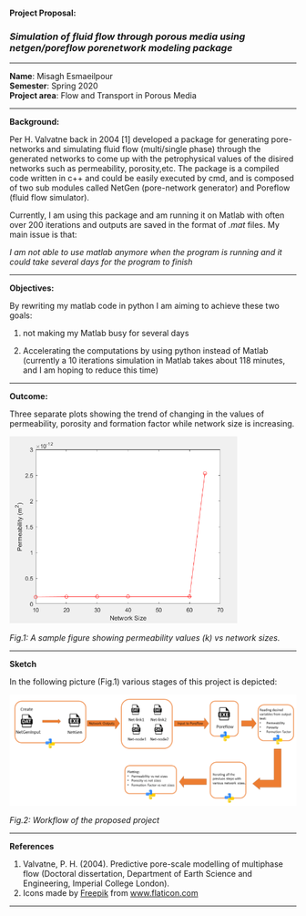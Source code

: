 
#### Project Proposal:
### *Simulation of fluid flow through porous media using netgen/poreflow porenetwork modeling package*
***
**Name**: Misagh Esmaeilpour<br/>
**Semester**: Spring 2020 <br/>
**Project area**: Flow and Transport in Porous Media

---
**Background:**

Per H. Valvatne back in 2004 [1] developed a package for generating pore-networks and simulating fluid flow (multi/single phase) through the generated networks to come up with the petrophysical values of the disired networks such as permeability, porosity,etc. The package is a compiled code written in c++ and could be easily executed by cmd, and is composed of two sub modules called NetGen (pore-network generator) and Poreflow (fluid flow simulator). 

Currently, I am using this package and am running it on Matlab with often over 200 iterations and outputs are saved in the format of _.mat_ files. My main issue is that:

*I am not able to use matlab anymore when the program is running and it could take several days for the program to finish*

---
**Objectives:**


By rewriting my matlab code in python I am aiming to achieve these two goals:

1. not making my Matlab busy for several days

2. Accelerating the computations by using python instead of Matlab (currently a 10 iterations simulation in Matlab takes about 118 minutes, and I am hoping to reduce this time)
---

**Outcome:**

Three separate plots showing the trend of changing in the values of permeability, porosity and formation factor while network size is increasing.

<p>
    <img src="figure1.png" alt="Fig.1" width="400"/>
</p>
<p>
    <em>Fig.1: A sample figure showing permeability values (k) vs network sizes. </em>
</p>

---

**Sketch**

In the following picture (Fig.1) various stages of this project is depicted:

<p>
    <img src="Presentation1.png" alt="Fig.2" width="900"/>
</p>
<p>
    <em>Fig.2: Workflow of the proposed project</em>
</p>

---
**References**

1. Valvatne, P. H. (2004). Predictive pore-scale modelling of multiphase flow (Doctoral dissertation, Department of Earth Science and Engineering, Imperial College London).
2. Icons made by <a href="https://www.flaticon.com/authors/freepik" title="Freepik">Freepik</a> from <a href="https://www.flaticon.com/" title="Flaticon"> www.flaticon.com</a>



---

